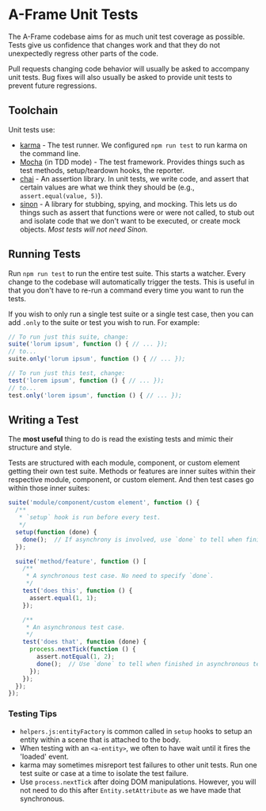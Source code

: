 # A-Frame Unit Tests

The A-Frame codebase aims for as much unit test coverage as possible. Tests
give us confidence that changes work and that they do not unexpectedly regress
other parts of the code.

Pull requests changing code behavior will usually be asked to accompany unit
tests. Bug fixes will also usually be asked to provide unit tests to prevent
future regressions.

## Toolchain

Unit tests use:

- [karma](https://karma-runner.github.io/) - The test runner. We configured
  `npm run test` to run karma on the command line.
- [Mocha](https://mochajs.org/) (in TDD mode) - The test framework. Provides
   things such as test methods, setup/teardown hooks, the reporter.
- [chai](http://chaijs.com/) - An assertion library. In unit tests, we write
  code, and assert that certain values are what we think they should be
  (e.g., `assert.equal(value, 5)`).
- [sinon](http://sinonjs.org/) - A library for stubbing, spying, and mocking.
  This lets us do things such as assert that functions were or were not called,
  to stub out and isolate code that we don't want to be executed, or create mock
  objects. *Most tests will not need Sinon.*

## Running Tests

Run `npm run test` to run the entire test suite. This starts a watcher. Every
change to the codebase will automatically trigger the tests. This is useful in
that you don't have to re-run a command every time you want to run the tests.

If you wish to only run a single test suite or a single test case, then you can
add `.only` to the suite or test you wish to run. For example:

```js
// To run just this suite, change:
suite('lorum ipsum', function () { // ... });
// to...
suite.only('lorum ipsum', function () { // ... });

// To run just this test, change:
test('lorem ipsum', function () { // ... });
// to...
test.only('lorem ipsum', function () { // ... });
```

## Writing a Test

The **most useful** thing to do is read the existing tests and mimic their
structure and style.

Tests are structured with each module, component, or custom element getting
their own test suite. Methods or features are inner suites within their
respective module, component, or custom element. And then test cases go within
those inner suites:

```js
suite('module/component/custom element', function () {
  /**
   * `setup` hook is run before every test.
   */
  setup(function (done) {
    done();  // If asynchrony is involved, use `done` to tell when finished.
  });

  suite('method/feature', function () [
    /**
     * A synchronous test case. No need to specify `done`.
     */
    test('does this', function () {
      assert.equal(1, 1);
    });

    /**
     * An asynchronous test case.
     */
    test('does that', function (done) {
      process.nextTick(function () {
        assert.notEqual(1, 2);
        done();  // Use `done` to tell when finished in asynchronous test.
      });
    });
  });
});
```

### Testing Tips

- `helpers.js:entityFactory` is common called in `setup` hooks to setup an
  entity within a scene that is attached to the body.
- When testing with an `<a-entity>`, we often to have wait until it fires the
  'loaded' event.
- karma may sometimes misreport test failures to other unit tests. Run one test
  suite or case at a time to isolate the test failure.
- Use `process.nextTick` after doing DOM manipulations. However, you will not
  need to do this after `Entity.setAttribute` as we have made that synchronous.
